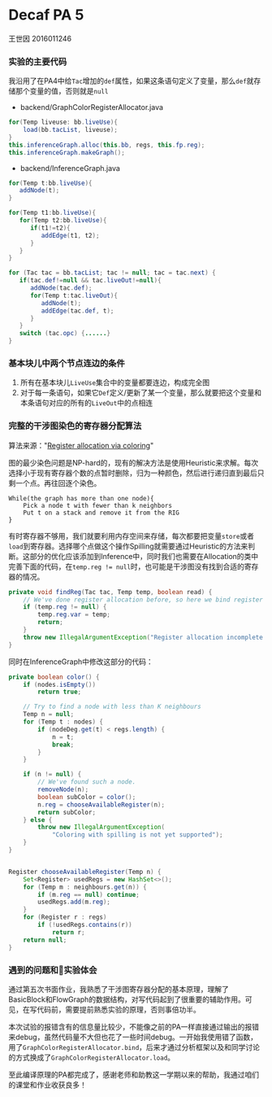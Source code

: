 # Decaf PA 5

王世因	2016011246

### 实验的主要代码

我沿用了在PA4中给`Tac`增加的`def`属性，如果这条语句定义了变量，那么`def`就存储那个变量的值，否则就是`null`

* backend/GraphColorRegisterAllocator.java

```java
for(Temp liveuse: bb.liveUse){
    load(bb.tacList, liveuse);
}
this.inferenceGraph.alloc(this.bb, regs, this.fp.reg);
this.inferenceGraph.makeGraph();
```

* backend/InferenceGraph.java

```java
for(Temp t:bb.liveUse){
   addNode(t);
}

for(Temp t1:bb.liveUse){
   for(Temp t2:bb.liveUse){
      if(t1!=t2){
         addEdge(t1, t2);
      }
   }
}

for (Tac tac = bb.tacList; tac != null; tac = tac.next) {
   if(tac.def!=null && tac.liveOut!=null){
      addNode(tac.def);
      for(Temp t:tac.liveOut){
         addNode(t);
         addEdge(tac.def, t);
      }
   }
   switch (tac.opc) {......}
}
```

### 基本块儿中两个节点连边的条件

1. 所有在基本块儿`LiveUse`集合中的变量都要连边，构成完全图
2. 对于每一条语句，如果它`Def`定义/更新了某一个变量，那么就要把这个变量和本条语句对应的所有的`LiveOut`中的点相连

### 完整的干涉图染色的寄存器分配算法

算法来源："[Register allocation via coloring](https://www.google.com.hk/url?sa=t&rct=j&q=&esrc=s&source=web&cd=2&ved=2ahUKEwiez7-nvNnfAhUHBIgKHXePDO8QFjABegQICRAB&url=https%3A%2F%2Fdl.acm.org%2Fcitation.cfm%3Fid%3D2245881&usg=AOvVaw3We2GeiRc6walRUEaDAx-I)"

图的最少染色问题是NP-hard的，现有的解决方法是使用Heuristic来求解。每次选择小于现有寄存器个数的点暂时删除，归为一种颜色，然后进行递归直到最后只剩一个点。再往回逐个染色。

```
While(the graph has more than one node){
    Pick a node t with fewer than k neighbors
    Put t on a stack and remove it from the RIG
}
```

有时寄存器不够用，我们就要利用内存空间来存储，每次都要把变量`store`或者`load`到寄存器。选择哪个点做这个操作Spilling就需要通过Heuristic的方法来判断。这部分的优化应该添加到Inference中，同时我们也需要在Allocation的类中完善下面的代码，在`temp.reg != null`时，也可能是干涉图没有找到合适的寄存器的情况。

```java
private void findReg(Tac tac, Temp temp, boolean read) {
    // We've done register allocation before, so here we bind register and values.
    if (temp.reg != null) {
        temp.reg.var = temp;
        return;
    }
    throw new IllegalArgumentException("Register allocation incomplete!");
}
```

同时在InferenceGraph中修改这部分的代码：

```java
private boolean color() {
    if (nodes.isEmpty())
        return true;

    // Try to find a node with less than K neighbours
    Temp n = null;
    for (Temp t : nodes) {
        if (nodeDeg.get(t) < regs.length) {
            n = t;
            break;
        }
    }

    if (n != null) {
        // We've found such a node.
        removeNode(n);
        boolean subColor = color();
        n.reg = chooseAvailableRegister(n);
        return subColor;
    } else {
        throw new IllegalArgumentException(
            "Coloring with spilling is not yet supported");
    }
}


Register chooseAvailableRegister(Temp n) {
    Set<Register> usedRegs = new HashSet<>();
    for (Temp m : neighbours.get(n)) {
        if (m.reg == null) continue;
        usedRegs.add(m.reg);
    }
    for (Register r : regs)
        if (!usedRegs.contains(r))
            return r;
    return null;
}
```



### 遇到的问题和实验体会

通过第五次书面作业，我熟悉了干涉图寄存器分配的基本原理，理解了BasicBlock和FlowGraph的数据结构，对写代码起到了很重要的辅助作用。可见，在写代码前，需要提前熟悉实验的原理，否则事倍功半。

本次试验的报错含有的信息量比较少，不能像之前的PA一样直接通过输出的报错来debug，虽然代码量不大但也花了一些时间debug。一开始我使用错了函数，用了`GraphColorRegisterAllocator.bind`，后来才通过分析框架以及和同学讨论的方式换成了`GraphColorRegisterAllocator.load`。

至此编译原理的PA都完成了，感谢老师和助教这一学期以来的帮助，我通过咱们的课堂和作业收获良多！